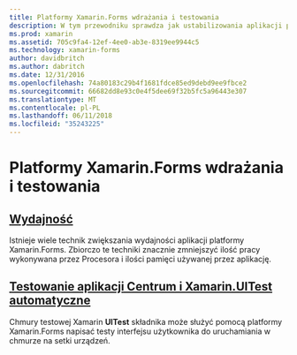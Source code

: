 ```yaml
---
title: Platformy Xamarin.Forms wdrażania i testowania
description: W tym przewodniku sprawdza jak ustabilizowania aplikacji platformy Xamarin.Forms dostrajania wydajności i automatyzacją testów z Xamarin.UITest i AppCenter.
ms.prod: xamarin
ms.assetid: 705c9fa4-12ef-4ee0-ab3e-8319ee9944c5
ms.technology: xamarin-forms
author: davidbritch
ms.author: dabritch
ms.date: 12/31/2016
ms.openlocfilehash: 74a80183c29b4f1681fdce85ed9debd9ee9fbce2
ms.sourcegitcommit: 66682dd8e93c0e4f5dee69f32b5fc5a96443e307
ms.translationtype: MT
ms.contentlocale: pl-PL
ms.lasthandoff: 06/11/2018
ms.locfileid: "35243225"
---
```

# <a name="xamarinforms-deployment-and-testing"></a>Platformy Xamarin.Forms wdrażania i testowania

## <a name="performanceperformancemd"></a>[Wydajność](performance.md)

Istnieje wiele technik zwiększania wydajności aplikacji platformy Xamarin.Forms. Zbiorczo te techniki znacznie zmniejszyć ilość pracy wykonywana przez Procesora i ilości pamięci używanej przez aplikację.

## <a name="automated-testing-with-xamarinuitest-and-app-centeruitest-and-test-cloudmd"></a>[Testowanie aplikacji Centrum i Xamarin.UITest automatyczne](uitest-and-test-cloud.md)

Chmury testowej Xamarin **UITest** składnika może służyć pomocą platformy Xamarin.Forms napisać testy interfejsu użytkownika do uruchamiania w chmurze na setki urządzeń.
